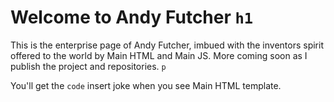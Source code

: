 # Welcome to Andy Futcher `h1`

This is the enterprise page of Andy Futcher, imbued with the inventors spirit offered to the world by Main HTML and Main JS. More coming soon as I publish the project and repositories. `p`

You'll get the `code` insert joke when you see Main HTML template.

<!-- **Here are some ideas to get you started:**
🙋‍♀️ A short introduction - what is your organization all about?
🌈 Contribution guidelines - how can the community get involved?
👩‍💻 Useful resources - where can the community find your docs? Is there anything else the community should know?
🍿 Fun facts - what does your team eat for breakfast?
🧙 Remember, you can do mighty things with the power of [Markdown](https://docs.github.com/github/writing-on-github/getting-started-with-writing-and-formatting-on-github/basic-writing-and-formatting-syntax)
-->
